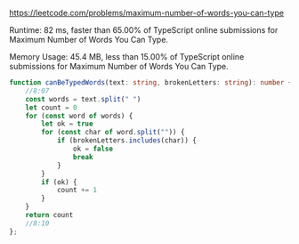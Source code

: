 https://leetcode.com/problems/maximum-number-of-words-you-can-type



Runtime: 82 ms, faster than 65.00% of TypeScript online submissions for Maximum Number of Words You Can Type.

Memory Usage: 45.4 MB, less than 15.00% of TypeScript online submissions for Maximum Number of Words You Can Type.



```typescript
function canBeTypedWords(text: string, brokenLetters: string): number {
    //8:07
    const words = text.split(" ")
    let count = 0
    for (const word of words) {
        let ok = true
        for (const char of word.split("")) {
            if (brokenLetters.includes(char)) {
                ok = false
                break
            }
        }
        if (ok) {
            count += 1
        }
    }
    return count
    //8:10
};
```

